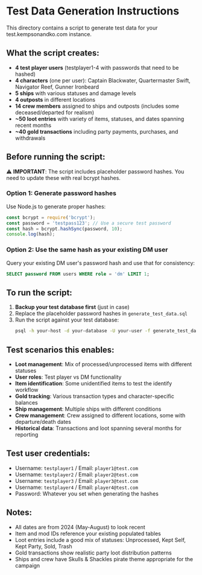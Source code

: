 # Test Data Generation Instructions

This directory contains a script to generate test data for your test.kempsonandko.com instance.

## What the script creates:

- **4 test player users** (testplayer1-4 with passwords that need to be hashed)
- **4 characters** (one per user): Captain Blackwater, Quartermaster Swift, Navigator Reef, Gunner Ironbeard
- **5 ships** with various statuses and damage levels
- **4 outposts** in different locations
- **14 crew members** assigned to ships and outposts (includes some deceased/departed for realism)
- **~50 loot entries** with variety of items, statuses, and dates spanning recent months
- **~40 gold transactions** including party payments, purchases, and withdrawals

## Before running the script:

⚠️ **IMPORTANT**: The script includes placeholder password hashes. You need to update these with real bcrypt hashes.

### Option 1: Generate password hashes
Use Node.js to generate proper hashes:
```javascript
const bcrypt = require('bcrypt');
const password = 'testpass123'; // Use a secure test password
const hash = bcrypt.hashSync(password, 10);
console.log(hash);
```

### Option 2: Use the same hash as your existing DM user
Query your existing DM user's password hash and use that for consistency:
```sql
SELECT password FROM users WHERE role = 'dm' LIMIT 1;
```

## To run the script:

1. **Backup your test database first** (just in case)
2. Replace the placeholder password hashes in `generate_test_data.sql`
3. Run the script against your test database:
   ```bash
   psql -h your-host -d your-database -U your-user -f generate_test_data.sql
   ```

## Test scenarios this enables:

- **Loot management**: Mix of processed/unprocessed items with different statuses
- **User roles**: Test player vs DM functionality
- **Item identification**: Some unidentified items to test the identify workflow
- **Gold tracking**: Various transaction types and character-specific balances
- **Ship management**: Multiple ships with different conditions
- **Crew management**: Crew assigned to different locations, some with departure/death dates
- **Historical data**: Transactions and loot spanning several months for reporting

## Test user credentials:
- Username: `testplayer1` / Email: `player1@test.com`
- Username: `testplayer2` / Email: `player2@test.com`  
- Username: `testplayer3` / Email: `player3@test.com`
- Username: `testplayer4` / Email: `player4@test.com`
- Password: Whatever you set when generating the hashes

## Notes:
- All dates are from 2024 (May-August) to look recent
- Item and mod IDs reference your existing populated tables
- Loot entries include a good mix of statuses: Unprocessed, Kept Self, Kept Party, Sold, Trash
- Gold transactions show realistic party loot distribution patterns
- Ships and crew have Skulls & Shackles pirate theme appropriate for the campaign